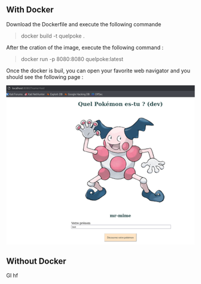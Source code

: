 ## With Docker

Download the Dockerfile  and execute the following commande

> docker build -t quelpoke .

After the cration of the image, execute the following command : 

> docker run -p 8080:8080 quelpoke:latest

Once the docker is buil, you can open your favorite web navigator and you should see the following page : 

![example](https://github.com/flor14n45/quelpoke/blob/master/images/image.png)

## Without Docker

Gl hf